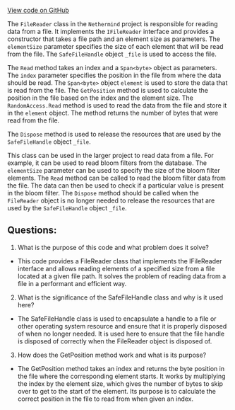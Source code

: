 [View code on GitHub](https://github.com/NethermindEth/nethermind/src/Nethermind/Nethermind.Db/Blooms/FileReader.cs)

The `FileReader` class in the `Nethermind` project is responsible for reading data from a file. It implements the `IFileReader` interface and provides a constructor that takes a file path and an element size as parameters. The `elementSize` parameter specifies the size of each element that will be read from the file. The `SafeFileHandle` object `_file` is used to access the file.

The `Read` method takes an index and a `Span<byte>` object as parameters. The `index` parameter specifies the position in the file from where the data should be read. The `Span<byte>` object `element` is used to store the data that is read from the file. The `GetPosition` method is used to calculate the position in the file based on the index and the element size. The `RandomAccess.Read` method is used to read the data from the file and store it in the `element` object. The method returns the number of bytes that were read from the file.

The `Dispose` method is used to release the resources that are used by the `SafeFileHandle` object `_file`.

This class can be used in the larger project to read data from a file. For example, it can be used to read bloom filters from the database. The `elementSize` parameter can be used to specify the size of the bloom filter elements. The `Read` method can be called to read the bloom filter data from the file. The data can then be used to check if a particular value is present in the bloom filter. The `Dispose` method should be called when the `FileReader` object is no longer needed to release the resources that are used by the `SafeFileHandle` object `_file`.
## Questions: 
 1. What is the purpose of this code and what problem does it solve?
- This code provides a FileReader class that implements the IFileReader interface and allows reading elements of a specified size from a file located at a given file path. It solves the problem of reading data from a file in a performant and efficient way.

2. What is the significance of the SafeFileHandle class and why is it used here?
- The SafeFileHandle class is used to encapsulate a handle to a file or other operating system resource and ensure that it is properly disposed of when no longer needed. It is used here to ensure that the file handle is disposed of correctly when the FileReader object is disposed of.

3. How does the GetPosition method work and what is its purpose?
- The GetPosition method takes an index and returns the byte position in the file where the corresponding element starts. It works by multiplying the index by the element size, which gives the number of bytes to skip over to get to the start of the element. Its purpose is to calculate the correct position in the file to read from when given an index.